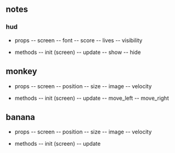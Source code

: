 ## notes

### hud 
- props
-- screen
-- font
-- score
-- lives
-- visibility

- methods
-- init (screen)
-- update
-- show
-- hide

## monkey
- props
-- screen
-- position
-- size
-- image
-- velocity

- methods
-- init (screen)
-- update
-- move_left
-- move_right

## banana
- props
-- screen
-- position
-- size
-- image
-- velocity

- methods
-- init (screen)
-- update

